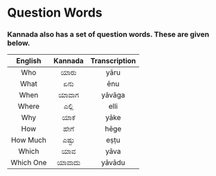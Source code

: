 # Question Words

### Kannada also has a set of question words. These are given below.

|  English  | Kannada | Transcription |
|:---------:|:-------:|:-------------:|
|    Who    |  ಯಾರು   |     yāru      |
|   What    |   ಏನು   |      ēnu      |
|   When    |  ಯಾವಾಗ  |    yāvāga     |
|   Where   |  ಎಲ್ಲಿ  |     elli      |
|    Why    |  ಯಾಕೆ   |     yāke      |
|    How    |  ಹೇಗೆ   |     hēge      |
| How Much  |  ಎಷ್ಟು  |     eṣṭu      |
|   Which   |   ಯಾವ   |     yāva      |
| Which One | ಯಾವಾದು  |    yāvādu     |
